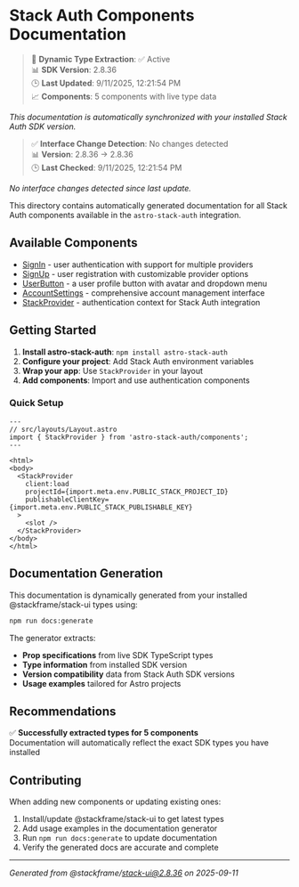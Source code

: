 # Stack Auth Components Documentation

> 🔄 **Dynamic Type Extraction**: ✅ Active  
> 📊 **SDK Version**: 2.8.36  
> 🕒 **Last Updated**: 9/11/2025, 12:21:54 PM  
> 📈 **Components**: 5 components with live type data

*This documentation is automatically synchronized with your installed Stack Auth SDK version.*

> ✅ **Interface Change Detection**: No changes detected  
> 📊 **Version**: 2.8.36 → 2.8.36  
> 🕒 **Last Checked**: 9/11/2025, 12:21:54 PM

*No interface changes detected since last update.*

This directory contains automatically generated documentation for all Stack Auth components available in the `astro-stack-auth` integration.

## Available Components

- [SignIn](./signin.md) - user authentication with support for multiple providers
- [SignUp](./signup.md) - user registration with customizable provider options
- [UserButton](./userbutton.md) - a user profile button with avatar and dropdown menu
- [AccountSettings](./accountsettings.md) - comprehensive account management interface
- [StackProvider](./stackprovider.md) - authentication context for Stack Auth integration

## Getting Started

1. **Install astro-stack-auth**: `npm install astro-stack-auth`
2. **Configure your project**: Add Stack Auth environment variables
3. **Wrap your app**: Use `StackProvider` in your layout
4. **Add components**: Import and use authentication components

### Quick Setup

```astro
---
// src/layouts/Layout.astro
import { StackProvider } from 'astro-stack-auth/components';
---

<html>
<body>
  <StackProvider 
    client:load
    projectId={import.meta.env.PUBLIC_STACK_PROJECT_ID}
    publishableClientKey={import.meta.env.PUBLIC_STACK_PUBLISHABLE_KEY}
  >
    <slot />
  </StackProvider>
</body>
</html>
```

## Documentation Generation

This documentation is dynamically generated from your installed @stackframe/stack-ui types using:

```bash
npm run docs:generate
```

The generator extracts:
- **Prop specifications** from live SDK TypeScript types
- **Type information** from installed SDK version
- **Version compatibility** data from Stack Auth SDK versions
- **Usage examples** tailored for Astro projects


## Recommendations

✅ **Successfully extracted types for 5 components**  
Documentation will automatically reflect the exact SDK types you have installed



## Contributing

When adding new components or updating existing ones:

1. Install/update @stackframe/stack-ui to get latest types
2. Add usage examples in the documentation generator
3. Run `npm run docs:generate` to update documentation
4. Verify the generated docs are accurate and complete

---

*Generated from @stackframe/stack-ui@2.8.36 on 2025-09-11*
